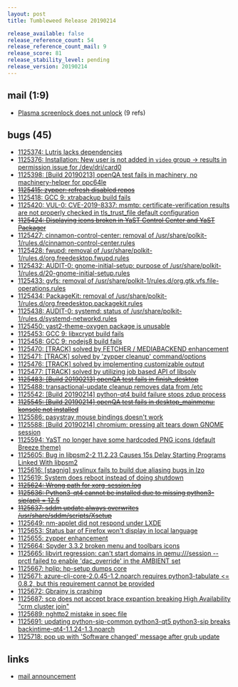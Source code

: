 ```yaml
---
layout: post
title: Tumbleweed Release 20190214

release_available: false
release_reference_count: 54
release_reference_count_mail: 9
release_score: 81
release_stability_level: pending
release_version: 20190214
---
```


## mail (1:9)

- [Plasma screenlock does not unlock](https://lists.opensuse.org/opensuse-factory/2019-02/msg00448.html) (9 refs)

## bugs (45)

<!--more-->

- [1125374: Lutris lacks dependencies](https://bugzilla.opensuse.org/show_bug.cgi?id=1125374)
- [1125376: Installation: New user is not added in `video` group -> results in permission issue for /dev/dri/card0](https://bugzilla.opensuse.org/show_bug.cgi?id=1125376)
- [1125398: \[Build 20190213\] openQA test fails in machinery, no machinery-helper for ppc64le](https://bugzilla.opensuse.org/show_bug.cgi?id=1125398)
- ~~[1125415: zypper: refresh disabled repos](https://bugzilla.opensuse.org/show_bug.cgi?id=1125415)~~
- [1125418: GCC 9: xtrabackup build fails](https://bugzilla.opensuse.org/show_bug.cgi?id=1125418)
- [1125420: VUL-0: CVE-2019-8337: msmtp: certificate-verification results are not properly checked in tls_trust_file default configuration](https://bugzilla.opensuse.org/show_bug.cgi?id=1125420)
- ~~[1125424: Displaying icons broken in YaST Control Center and YaST Packager](https://bugzilla.opensuse.org/show_bug.cgi?id=1125424)~~
- [1125427: cinnamon-control-center: removal of /usr/share/polkit-1/rules.d/cinnamon-control-center.rules](https://bugzilla.opensuse.org/show_bug.cgi?id=1125427)
- [1125428: fwupd: removal of /usr/share/polkit-1/rules.d/org.freedesktop.fwupd.rules](https://bugzilla.opensuse.org/show_bug.cgi?id=1125428)
- [1125432: AUDIT-0: gnome-initial-setup: purpose of /usr/share/polkit-1/rules.d/20-gnome-initial-setup.rules](https://bugzilla.opensuse.org/show_bug.cgi?id=1125432)
- [1125433: gvfs: removal of /usr/share/polkit-1/rules.d/org.gtk.vfs.file-operations.rules](https://bugzilla.opensuse.org/show_bug.cgi?id=1125433)
- [1125434: PackageKit: removal of /usr/share/polkit-1/rules.d/org.freedesktop.packagekit.rules](https://bugzilla.opensuse.org/show_bug.cgi?id=1125434)
- [1125438: AUDIT-0: systemd: status of /usr/share/polkit-1/rules.d/systemd-networkd.rules](https://bugzilla.opensuse.org/show_bug.cgi?id=1125438)
- [1125450: yast2-theme-oxygen package is unusable](https://bugzilla.opensuse.org/show_bug.cgi?id=1125450)
- [1125453: GCC 9: libxcrypt build fails](https://bugzilla.opensuse.org/show_bug.cgi?id=1125453)
- [1125458: GCC 9: nodejs8 build fails](https://bugzilla.opensuse.org/show_bug.cgi?id=1125458)
- [1125470: \[TRACK\] solved by FETCHER / MEDIABACKEND enhancement](https://bugzilla.opensuse.org/show_bug.cgi?id=1125470)
- [1125471: \[TRACK\] solved by 'zypper cleanup' command/options](https://bugzilla.opensuse.org/show_bug.cgi?id=1125471)
- [1125476: \[TRACK\] solved by implementing customizable output](https://bugzilla.opensuse.org/show_bug.cgi?id=1125476)
- [1125477: \[TRACK\] solved by utilizing job based API of libsolv](https://bugzilla.opensuse.org/show_bug.cgi?id=1125477)
- ~~[1125483: \[Build 20190213\] openQA test fails in finish_desktop](https://bugzilla.opensuse.org/show_bug.cgi?id=1125483)~~
- [1125488: transactional-update cleanup removes data from /etc](https://bugzilla.opensuse.org/show_bug.cgi?id=1125488)
- [1125542: \[Build 20190214\] python-qt4 build failure stops zdup process](https://bugzilla.opensuse.org/show_bug.cgi?id=1125542)
- ~~[1125545: \[Build 20190214\] openQA test fails in desktop_mainmenu: konsole not installed](https://bugzilla.opensuse.org/show_bug.cgi?id=1125545)~~
- [1125586: pasystray mouse bindings doesn't work](https://bugzilla.opensuse.org/show_bug.cgi?id=1125586)
- [1125588: \[Build 20190214\] chromium: pressing alt tears down GNOME session](https://bugzilla.opensuse.org/show_bug.cgi?id=1125588)
- [1125594: YaST no longer have some hardcoded PNG icons (default Breeze theme)](https://bugzilla.opensuse.org/show_bug.cgi?id=1125594)
- [1125605: Bug in libpsm2-2 11.2.23 Causes 15s Delay Starting Programs Linked With libpsm2](https://bugzilla.opensuse.org/show_bug.cgi?id=1125605)
- [1125616: \[stagnig\] syslinux fails to build due aliasing bugs in lzo](https://bugzilla.opensuse.org/show_bug.cgi?id=1125616)
- [1125619: System does reboot instead of doing shutdown](https://bugzilla.opensuse.org/show_bug.cgi?id=1125619)
- ~~[1125624: Wrong path for xorg-session.log](https://bugzilla.opensuse.org/show_bug.cgi?id=1125624)~~
- ~~[1125636: Python3-qt4 cannot be installed due to missing python3-sip(api) = 12.5](https://bugzilla.opensuse.org/show_bug.cgi?id=1125636)~~
- ~~[1125637: sddm update always overwrites /usr/share/sddm/scripts/Xsetup](https://bugzilla.opensuse.org/show_bug.cgi?id=1125637)~~
- [1125649: nm-applet did not respond under LXDE](https://bugzilla.opensuse.org/show_bug.cgi?id=1125649)
- [1125653: Status bar of Firefox won't display in local language](https://bugzilla.opensuse.org/show_bug.cgi?id=1125653)
- [1125655: zypper enhancement](https://bugzilla.opensuse.org/show_bug.cgi?id=1125655)
- [1125664: Spyder 3.3.2 broken  menu and toolbars icons](https://bugzilla.opensuse.org/show_bug.cgi?id=1125664)
- [1125665: libvirt regression: can't start domains in qemu:///session -- prctl failed to enable 'dac_override' in the AMBIENT set](https://bugzilla.opensuse.org/show_bug.cgi?id=1125665)
- [1125667: hplip: hp-setup dumps core](https://bugzilla.opensuse.org/show_bug.cgi?id=1125667)
- [1125671: azure-cli-core-2.0.45-1.2.noarch requires python3-tabulate <= 0.8.2, but this requirement cannot be provided](https://bugzilla.opensuse.org/show_bug.cgi?id=1125671)
- [1125672: Gbrainy is crashing](https://bugzilla.opensuse.org/show_bug.cgi?id=1125672)
- [1125687: scp does not accept brace expantion breaking High Availability "crm cluster join"](https://bugzilla.opensuse.org/show_bug.cgi?id=1125687)
- [1125689: nghttp2 mistake in spec file](https://bugzilla.opensuse.org/show_bug.cgi?id=1125689)
- [1125691: updating python-sip-common python3-qt5 python3-sip breaks backintime-qt4-1.1.24-1.3.noarch](https://bugzilla.opensuse.org/show_bug.cgi?id=1125691)
- [1125718: pop up with 'Software changed' message after grub update](https://bugzilla.opensuse.org/show_bug.cgi?id=1125718)



## links

- [mail announcement](https://lists.opensuse.org/opensuse-factory/2019-02/msg00447.html)
